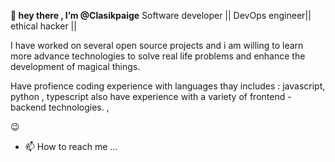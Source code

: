 **👋 hey there , I’m @Clasikpaige**
Software developer || DevOps engineer|| ethical hacker || 

I have worked on several open source projects and i am willing to learn more advance technologies to solve real life problems and enhance the development of magical things. 

Have profience coding experience with languages thay includes : javascript, python , typescript 
also have experience with a variety of frontend -backend technologies. , 

<!---
Clasikpaige/Clasikpaige is a ✨ special ✨ repository because its `README.md` (this file) appears on your GitHub profile.
You can click the Preview link to take a look at your changes.
--->
😉
- 📫 How to reach me ...
